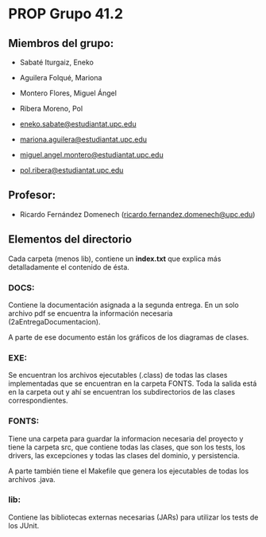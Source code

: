 # PROP Grupo 41.2

## Miembros del grupo:

- Sabaté Iturgaiz, Eneko 
- Aguilera Folqué, Mariona
- Montero Flores, Miguel Ángel
- Ribera Moreno, Pol

- [eneko.sabate@estudiantat.upc.edu]()
- [mariona.aguilera@estudiantat.upc.edu]()
- [miguel.angel.montero@estudiantat.upc.edu]()
- [pol.ribera@estudiantat.upc.edu]()

## Profesor: 

- Ricardo Fernández Domenech ([ricardo.fernandez.domenech@upc.edu]())


## Elementos del directorio

Cada carpeta (menos lib), contiene un **index.txt** que explica más
detalladamente el contenido de ésta.

### DOCS:

Contiene la documentación asignada a la segunda entrega. En un solo
archivo pdf se encuentra la información necesaria (2aEntregaDocumentacion).

A parte de ese documento están los gráficos de los diagramas de clases.

### EXE:

Se encuentran los archivos ejecutables (.class) de todas las clases
implementadas que se encuentran en la carpeta FONTS. Toda la salida
está en la carpeta out y ahí se encuentran los subdirectorios
de las clases correspondientes.

### FONTS:

Tiene una carpeta para guardar la informacion necesaria del proyecto y 
tiene la carpeta src, que contiene todas las clases, que son los
tests, los drivers, las excepciones y todas las clases del dominio, y
persistencia.

A parte también tiene el Makefile que genera los ejecutables de todas
los archivos .java.

### lib:

Contiene las bibliotecas externas necesarias (JARs) para utilizar los
tests de los JUnit.
